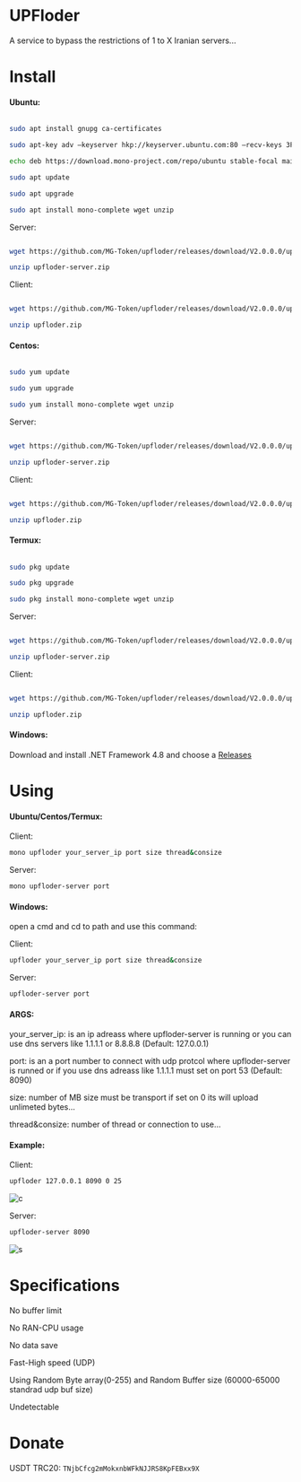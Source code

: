 # UPFloder

A service to bypass the restrictions of 1 to X Iranian servers...

# Install
#### Ubuntu:
```bash

sudo apt install gnupg ca-certificates

sudo apt-key adv –keyserver hkp://keyserver.ubuntu.com:80 –recv-keys 3FA7E0328081BFF6A14DA29AA6A19B38D3D831EF

echo deb https://download.mono-project.com/repo/ubuntu stable-focal main | sudo tee /etc/apt/sources.list.d/mono-official-stable.list

sudo apt update

sudo apt upgrade

sudo apt install mono-complete wget unzip
```

Server:

```bash

wget https://github.com/MG-Token/upfloder/releases/download/V2.0.0.0/upfloder-server.zip

unzip upfloder-server.zip
```

Client:

```bash

wget https://github.com/MG-Token/upfloder/releases/download/V2.0.0.0/upfloder.zip

unzip upfloder.zip
```

#### Centos:
```bash

sudo yum update

sudo yum upgrade

sudo yum install mono-complete wget unzip
```

Server:

```bash

wget https://github.com/MG-Token/upfloder/releases/download/V2.0.0.0/upfloder-server.zip

unzip upfloder-server.zip
```

Client:

```bash

wget https://github.com/MG-Token/upfloder/releases/download/V2.0.0.0/upfloder.zip

unzip upfloder.zip
```

#### Termux:
```bash

sudo pkg update

sudo pkg upgrade

sudo pkg install mono-complete wget unzip
```

Server:

```bash

wget https://github.com/MG-Token/upfloder/releases/download/V2.0.0.0/upfloder-server.zip

unzip upfloder-server.zip
```

Client:

```bash

wget https://github.com/MG-Token/upfloder/releases/download/V2.0.0.0/upfloder.zip

unzip upfloder.zip
```

#### Windows:
Download and install .NET Framework 4.8 and choose a [Releases](https://github.com/MG-Token/upfloder/releases)

# Using
#### Ubuntu/Centos/Termux:

Client:

```bash
mono upfloder your_server_ip port size thread&consize
```

Server:

```bash
mono upfloder-server port
```

#### Windows:

open a cmd and cd to path and use this command:

Client:

```bash
upfloder your_server_ip port size thread&consize
```

Server:

```bash
upfloder-server port
```

#### ARGS:

your_server_ip: is an ip adreass where upfloder-server is running or you can use dns servers like 1.1.1.1 or 8.8.8.8 (Default: 127.0.0.1)

port: is an a port number to connect with udp protcol where upfloder-server is runned or if you use dns adreass like 1.1.1.1 must set on port 53 (Default: 8090)

size: number of MB size must be transport if set on 0 its will upload unlimeted bytes...

thread&consize: number of thread or connection to use...

#### Example:

Client:

```bash
upfloder 127.0.0.1 8090 0 25
```
![c](https://user-images.githubusercontent.com/20111218/202410572-f4ed19da-22da-49d0-9d31-1216d96b9f00.jpg)

Server:

```bash
upfloder-server 8090
```
![s](https://user-images.githubusercontent.com/20111218/202410576-65b95b7a-9792-454e-98e3-bf6791d3d57a.jpg)

# Specifications

No buffer limit

No RAN-CPU usage

No data save 

Fast-High speed (UDP)

Using Random Byte array(0-255) and Random Buffer size (60000-65000 standrad udp buf size)

Undetectable

# Donate

USDT TRC20: ```TNjbCfcg2mMokxnbWFkNJJRS8KpFEBxx9X```




